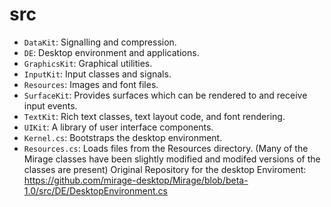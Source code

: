 # src
* `DataKit`: Signalling and compression.
* `DE`: Desktop environment and applications.
* `GraphicsKit`: Graphical utilities.
* `InputKit`: Input classes and signals.
* `Resources`: Images and font files.
* `SurfaceKit`: Provides surfaces which can be rendered to and receive input events.
* `TextKit`: Rich text classes, text layout code, and font rendering.
* `UIKit`: A library of user interface components.
* `Kernel.cs`: Bootstraps the desktop environment.
* `Resources.cs`: Loads files from the Resources directory.
(Many of the Mirage classes have been slightly modified and modifed versions of the classes are present)
Original Repository for the desktop Enviroment: https://github.com/mirage-desktop/Mirage/blob/beta-1.0/src/DE/DesktopEnvironment.cs 
